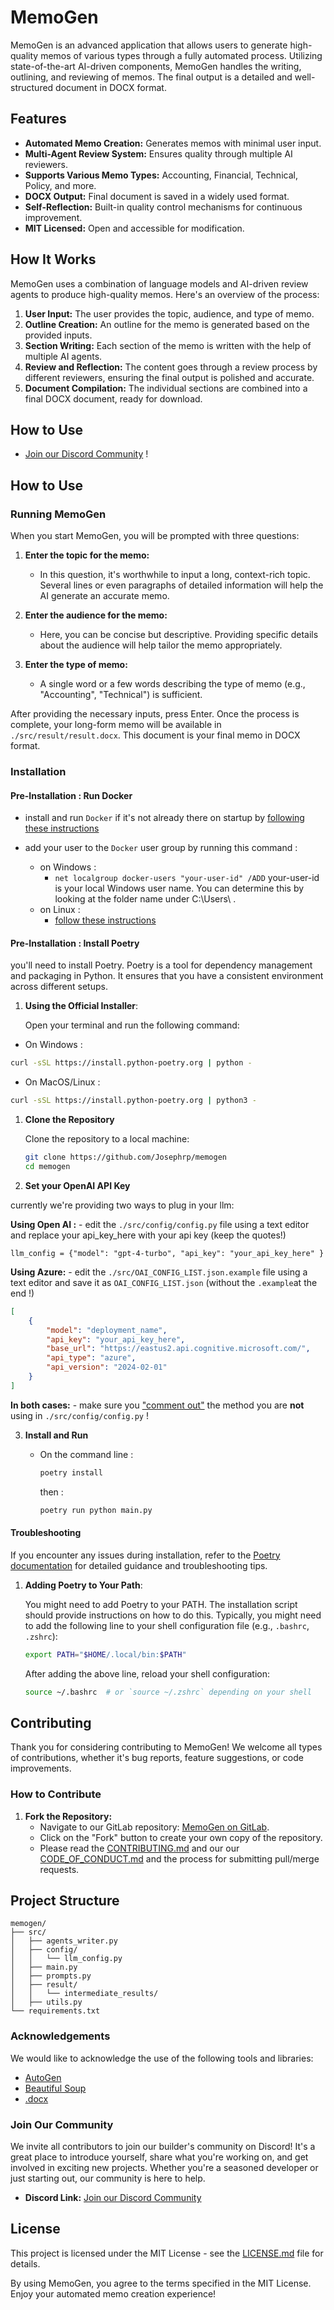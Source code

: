 # MemoGen  

MemoGen is an advanced application that allows users to generate high-quality memos of various types through a fully automated process. Utilizing state-of-the-art AI-driven components, MemoGen handles the writing, outlining, and reviewing of memos. The final output is a detailed and well-structured document in DOCX format.  

## Features

- **Automated Memo Creation:** Generates memos with minimal user input.  
- **Multi-Agent Review System:** Ensures quality through multiple AI reviewers.  
- **Supports Various Memo Types:** Accounting, Financial, Technical, Policy, and more.  
- **DOCX Output:** Final document is saved in a widely used format.  
- **Self-Reflection:** Built-in quality control mechanisms for continuous improvement.  
- **MIT Licensed:** Open and accessible for modification.  

## How It Works  

MemoGen uses a combination of language models and AI-driven review agents to produce high-quality memos. Here's an overview of the process:  

1. **User Input:** The user provides the topic, audience, and type of memo.  
2. **Outline Creation:** An outline for the memo is generated based on the provided inputs.  
3. **Section Writing:** Each section of the memo is written with the help of multiple AI agents.  
4. **Review and Reflection:** The content goes through a review process by different reviewers, ensuring the final output is polished and accurate.  
5. **Document Compilation:** The individual sections are combined into a final DOCX document, ready for download.  

## How to Use  

- [Join our Discord Community](https://discord.gg/zDFhhGZrcz)  !

## How to Use

### Running MemoGen
When you start MemoGen, you will be prompted with three questions:  

1. **Enter the topic for the memo:**  
   - In this question, it's worthwhile to input a long, context-rich topic. Several lines or even paragraphs of detailed information will help the AI generate an accurate memo.  

2. **Enter the audience for the memo:**  
   - Here, you can be concise but descriptive. Providing specific details about the audience will help tailor the memo appropriately.  
3. **Enter the type of memo:**  
   - A single word or a few words describing the type of memo (e.g., "Accounting", "Technical") is sufficient.  

After providing the necessary inputs, press Enter. Once the process is complete, your long-form memo will be available in `./src/result/result.docx`. This document is your final memo in DOCX format.

### Installation

#### Pre-Installation : Run Docker

- install and run `Docker` if it's not already there on startup by [following these instructions](https://docs.docker.com/engine/install/)

- add your user to the `Docker` user group by running this command :
  - on Windows :
    - `net localgroup docker-users "your-user-id" /ADD`
      your-user-id is your local Windows user name. You can determine this by looking at the folder name under C:\Users\ .
  - on Linux :
    - [follow these instructions](https://docs.docker.com/engine/install/linux-postinstall/)

#### Pre-Installation : Install Poetry

you'll need to install Poetry. Poetry is a tool for dependency management and packaging in Python. It ensures that you have a consistent environment across different setups.

1. **Using the Official Installer**:

   Open your terminal and run the following command:

  - On Windows :

   ```bash
   curl -sSL https://install.python-poetry.org | python -
   ```

  - On MacOS/Linux :

   ```bash
   curl -sSL https://install.python-poetry.org | python3 - 
   ```

1. **Clone the Repository**

   Clone the repository to a local machine:

   ```sh
   git clone https://github.com/Josephrp/memogen
   cd memogen
   ```

2. **Set your OpenAI API Key**

currently we're providing two ways to plug in your llm:

**Using Open AI :**
    - edit the `./src/config/config.py` file using a text editor and replace your api_key_here with your api key (keep the quotes!)

`llm_config = {"model": "gpt-4-turbo", "api_key": "your_api_key_here" }`

**Using Azure:**
    - edit the `./src/OAI_CONFIG_LIST.json.example` file using a text editor and save it as `OAI_CONFIG_LIST.json` (without the `.example`at the end !)

```json
[
    {
        "model": "deployment_name",
        "api_key": "your_api_key_here",
        "base_url": "https://eastus2.api.cognitive.microsoft.com/",
        "api_type": "azure",
        "api_version": "2024-02-01"
    }
]
```

**In both cases:**
    - make sure you ["comment out"](https://www.datacamp.com/tutorial/python-block-comment) the method you are **not** using in `./src/config/config.py` !

3. **Install and Run**

   - On the command line :

      ```sh
      poetry install
      ```

      then :

      ```sh
      poetry run python main.py
      ```

#### Troubleshooting

If you encounter any issues during installation, refer to the [Poetry documentation](https://python-poetry.org/docs/#installation) for detailed guidance and troubleshooting tips.

1. **Adding Poetry to Your Path**:

   You might need to add Poetry to your PATH. The installation script should provide instructions on how to do this. Typically, you might need to add the following line to your shell configuration file (e.g., `.bashrc`, `.zshrc`):

   ```bash
   export PATH="$HOME/.local/bin:$PATH"
   ```

   After adding the above line, reload your shell configuration:

   ```bash
   source ~/.bashrc  # or `source ~/.zshrc` depending on your shell
   ```

## Contributing  

Thank you for considering contributing to MemoGen! We welcome all types of contributions, whether it's bug reports, feature suggestions, or code improvements.  
  
### How to Contribute

1. **Fork the Repository:**  
   - Navigate to our GitLab repository: [MemoGen on GitLab](https://git.tonic-ai.com/positonic/memogen/memogen).  
   - Click on the "Fork" button to create your own copy of the repository.  
   - Please read the [CONTRIBUTING.md](CONTRIBUTING.md) and our our [CODE_OF_CONDUCT.md](CODE_OF_CONDUCT.md) and the process for submitting pull/merge requests.

## Project Structure  

```
memogen/  
├── src/  
│   ├── agents_writer.py  
│   ├── config/  
│   │   └── llm_config.py  
│   ├── main.py  
│   ├── prompts.py  
│   ├── result/  
│   │   └── intermediate_results/  
│   ├── utils.py  
└── requirements.txt  
```

### Acknowledgements  

We would like to acknowledge the use of the following tools and libraries:  

- [AutoGen](https://github.com/microsoft/autogen)
- [Beautiful Soup](https://www.crummy.com/software/BeautifulSoup/bs4/)
- [.docx](https://github.com/python-openxml/python-docx)

### Join Our Community  

We invite all contributors to join our builder's community on Discord! It's a great place to introduce yourself, share what you're working on, and get involved in exciting new projects. Whether you're a seasoned developer or just starting out, our community is here to help.  

- **Discord Link:** [Join our Discord Community](https://discord.gg/zDFhhGZrcz)

## License

This project is licensed under the MIT License - see the [LICENSE.md](LICENSE) file for details.  

By using MemoGen, you agree to the terms specified in the MIT License. Enjoy your automated memo creation experience!
